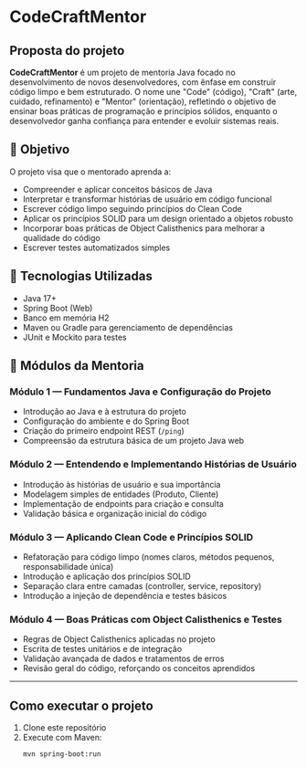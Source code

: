 # CodeCraftMentor

## Proposta do projeto

**CodeCraftMentor** é um projeto de mentoria Java focado no desenvolvimento de novos desenvolvedores, com ênfase em construir código limpo e bem estruturado. O nome une "Code" (código), "Craft" (arte, cuidado, refinamento) e "Mentor" (orientação), refletindo o objetivo de ensinar boas práticas de programação e princípios sólidos, enquanto o desenvolvedor ganha confiança para entender e evoluir sistemas reais.

## 🧠 Objetivo

O projeto visa que o mentorado aprenda a:

- Compreender e aplicar conceitos básicos de Java
- Interpretar e transformar histórias de usuário em código funcional
- Escrever código limpo seguindo princípios do Clean Code
- Aplicar os princípios SOLID para um design orientado a objetos robusto
- Incorporar boas práticas de Object Calisthenics para melhorar a qualidade do código
- Escrever testes automatizados simples

## 🔨 Tecnologias Utilizadas

- Java 17+
- Spring Boot (Web)
- Banco em memória H2
- Maven ou Gradle para gerenciamento de dependências
- JUnit e Mockito para testes

## 🧱 Módulos da Mentoria

### Módulo 1 — Fundamentos Java e Configuração do Projeto

- Introdução ao Java e à estrutura do projeto
- Configuração do ambiente e do Spring Boot
- Criação do primeiro endpoint REST (`/ping`)
- Compreensão da estrutura básica de um projeto Java web

### Módulo 2 — Entendendo e Implementando Histórias de Usuário

- Introdução às histórias de usuário e sua importância
- Modelagem simples de entidades (Produto, Cliente)
- Implementação de endpoints para criação e consulta
- Validação básica e organização inicial do código

### Módulo 3 — Aplicando Clean Code e Princípios SOLID

- Refatoração para código limpo (nomes claros, métodos pequenos, responsabilidade única)
- Introdução e aplicação dos princípios SOLID
- Separação clara entre camadas (controller, service, repository)
- Introdução a injeção de dependência e testes básicos

### Módulo 4 — Boas Práticas com Object Calisthenics e Testes

- Regras de Object Calisthenics aplicadas no projeto
- Escrita de testes unitários e de integração
- Validação avançada de dados e tratamentos de erros
- Revisão geral do código, reforçando os conceitos aprendidos

---

## Como executar o projeto

1. Clone este repositório  
2. Execute com Maven:  
   ```bash
   mvn spring-boot:run


